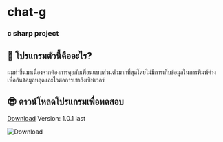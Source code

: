 # chat-g
### c sharp project

 ## 🎉 โปรแกรมตัวนี้คืออะไร? 
 ผมทำขึ้นมาเนื่องจากต้องการคุยกับเพื่อนแบบส่วนตัวมากที่สุดโดยไม่มีการเก็บข้อมูลในการพิมพ์ต่างเพื่อกันข้อมูลหลุดและไวต่อการเข้าถึงเซิฟเวอร์
 
 ## 😎 ดาวน์โหลดโปรแกรมเพื่อทดสอบ
 [Download](https://cdn.discordapp.com/attachments/901560603104124969/959463655336976446/Chat-A.rar) Version: 1.0.1 last

![Download](https://dcbadge.vercel.app/api/shield/800312400905633802?theme=full-presence)

